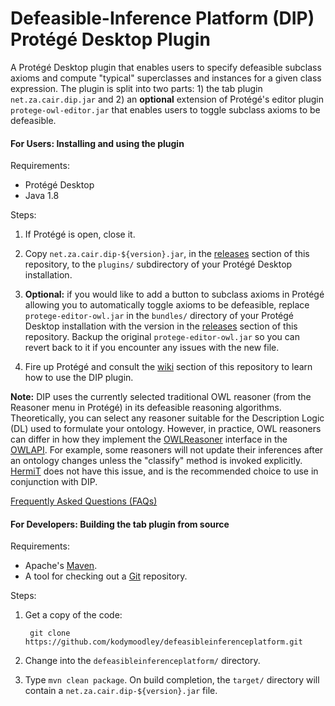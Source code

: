 
# Defeasible-Inference Platform (DIP) Protégé Desktop Plugin

A Protégé Desktop plugin that enables users to specify defeasible subclass axioms and compute "typical" superclasses and instances for a given class expression. The plugin is split into two parts: 1) the tab plugin `net.za.cair.dip.jar` and 2) an **optional** extension of Protégé's editor plugin `protege-owl-editor.jar` that enables users to toggle subclass axioms to be defeasible.

#### For Users: Installing and using the plugin

Requirements:

+ Protégé Desktop
+ Java 1.8

Steps:

1. If Protégé is open, close it.

2. Copy `net.za.cair.dip-${version}.jar`, in the [releases](https://github.com/kodymoodley/defeasibleinferenceplatform/releases) section of this repository, to the `plugins/` subdirectory of your Protégé Desktop installation.

3. **Optional:** if you would like to add a button to subclass axioms in Protégé allowing you to automatically toggle axioms to be defeasible, replace `protege-editor-owl.jar` in the `bundles/` directory of your Protégé Desktop installation with the version in the [releases](https://github.com/kodymoodley/defeasibleinferenceplatform/releases) section of this repository. Backup the original `protege-editor-owl.jar` so you can revert back to it if you encounter any issues with the new file.

4. Fire up Protégé and consult the [wiki](https://github.com/kodymoodley/defeasibleinferenceplatform/wiki) section of this repository to learn how to use the DIP plugin.

**Note:** DIP uses the currently selected traditional OWL reasoner (from the Reasoner menu in Protégé) in its defeasible reasoning algorithms. Theoretically, you can select any reasoner suitable for the Description Logic (DL) used to formulate your ontology. However, in practice, OWL reasoners can differ in how they implement the [OWLReasoner](http://owlcs.github.io/owlapi/apidocs_4/org/semanticweb/owlapi/reasoner/OWLReasoner.html) interface in the [OWLAPI](http://owlcs.github.io/owlapi). For example, some reasoners will not update their inferences after an ontology changes unless the "classify" method is invoked explicitly. [HermiT](http://www.hermit-reasoner.com/) does not have this issue, and is the recommended choice to use in conjunction with DIP.

[Frequently Asked Questions (FAQs)](https://github.com/kodymoodley/defeasibleinferenceplatform/wiki/Home#frequently-asked-questions-faqs)
 
#### For Developers: Building the tab plugin from source

Requirements:

+ Apache's [Maven](http://maven.apache.org/index.html).
+ A tool for checking out a [Git](http://git-scm.com/) repository.

Steps:

1. Get a copy of the code:

        git clone https://github.com/kodymoodley/defeasibleinferenceplatform.git
    
2. Change into the `defeasibleinferenceplatform/` directory.

3. Type `mvn clean package`.  On build completion, the `target/` directory will contain a `net.za.cair.dip-${version}.jar` file.
